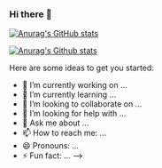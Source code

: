 ### Hi there 👋

[![Anurag's GitHub stats](https://github-readme-stats.vercel.app/api?username=NatholDallas&theme=dracula&show_icons=true)](https://github.com/anuraghazra/github-readme-stats)

[![Anurag's Github stats](https://github-readme-stats.vercel.app/api/top-langs/?username=NatholDallas&theme=dracula&show_icons=true)](https://github.com/anuraghazra/github-readme-stats)

Here are some ideas to get you started:

- 🔭 I’m currently working on ...
- 🌱 I’m currently learning ...
- 👯 I’m looking to collaborate on ...
- 🤔 I’m looking for help with ...
- 💬 Ask me about ...
- 📫 How to reach me: ...
- 😄 Pronouns: ...
- ⚡ Fun fact: ...
-->
